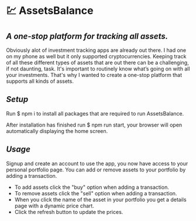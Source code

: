 # 💹 **AssetsBalance**

## **_A one-stop platform for tracking all assets._**

Obviously alot of investment tracking apps are already out there. I had one on my phone as well but it only supported cryptocurrencies. Keeping track of all these different types of assets that are out there can be a challenging, if not daunting, task. It's important to routinely know what’s going on with all your investments. That's why I wanted to create a one-stop platform that supports all kinds of assets.

## **_Setup_**

Run $ npm i to install all packages that are required to run AssetsBalance.

After installation has finished run $ npm run start, your browser will open automatically displaying the home screen.

## **_Usage_**

Signup and create an account to use the app, you now have access to your personal portfolio page. You can add or remove assets to your portfolio by adding a transaction.

- To add assets click the "buy" option when adding a transaction.
- To remove assets click the "sell" option when adding a transaction.
- When you click the name of the asset in your portfolio you get a details page with a dynamic price chart.
- Click the refresh button to update the prices.

